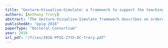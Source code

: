 ```yaml
---
title: "Gesture–Visualise–Simulate: a framework to support the teaching of computational thinking in primary school classrooms"
authors: [Anthony Trory]
abstract: "The Gesture-Visualise-Simulate framework describes an ordered progression over three distinct conceptual representations and methods of interaction. The sequence decreases in perceptual detail as recommended by Bruner’s modes of representation, and is influenced by recent attempts to apply theories of grounded cognition in an educational setting. The framework will be used to guide the development of an interactive learning environment for use within primary school classrooms. In a computational thinking context, the framework may increase the learner’s ability to interpret written code – a crucial component of debugging, refactoring, and extending algorithms – by promoting engagement with perceptual symbols that ground abstract concepts in sensorimotor information."
publishedAt: "ppig-2016"
paperType: "Doctoral Consortium"
year: 2016
url_pdf: "/files/2016-PPIG-27th-DC-Trory.pdf"
---
```


